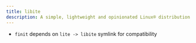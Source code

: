 ```yaml
---
title: libite
description: A simple, lightweight and opinionated Linux® distribution based on musl libc and toybox
---
```


- `finit` depends on `lite -> libite` symlink for compatibility
